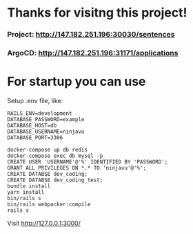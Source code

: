 # Thanks for visitng this project!

### Project: http://147.182.251.196:30030/sentences
### ArgoCD: http://147.182.251.196:31171/applications


# For startup you can use

Setup .env file, like:

```
RAILS_ENV=development
DATABASE_PASSWORD=example
DATABASE_HOST=db
DATABASE_USERNAME=ninjavu
DATABASE_PORT=3306

```

```
docker-compose up db redis
docker-compose exec db mysql -p
CREATE USER 'USERNAME'@'%' IDENTIFIED BY 'PASSWORD';
GRANT ALL PRIVILEGES ON *.* TO 'ninjavu'@'%';
CREATE DATABSE dev_coding;
CREATE DATABSE dev_coding_test;
bundle install
yarn install
bin/rails s
bin/rails webpacker:compile
rails s
```  

Visit http://127.0.0.1:3000/
